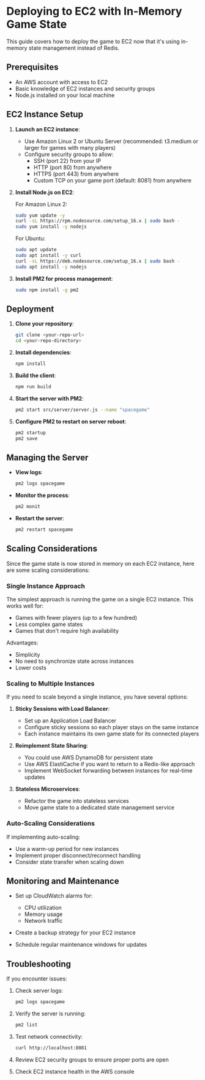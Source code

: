 # Deploying to EC2 with In-Memory Game State

This guide covers how to deploy the game to EC2 now that it's using in-memory state management instead of Redis.

## Prerequisites

- An AWS account with access to EC2
- Basic knowledge of EC2 instances and security groups
- Node.js installed on your local machine

## EC2 Instance Setup

1. **Launch an EC2 instance**:
   - Use Amazon Linux 2 or Ubuntu Server (recommended: t3.medium or larger for games with many players)
   - Configure security groups to allow:
     - SSH (port 22) from your IP
     - HTTP (port 80) from anywhere
     - HTTPS (port 443) from anywhere
     - Custom TCP on your game port (default: 8081) from anywhere

2. **Install Node.js on EC2**:

   For Amazon Linux 2:
   ```bash
   sudo yum update -y
   curl -sL https://rpm.nodesource.com/setup_16.x | sudo bash -
   sudo yum install -y nodejs
   ```

   For Ubuntu:
   ```bash
   sudo apt update
   sudo apt install -y curl
   curl -sL https://deb.nodesource.com/setup_16.x | sudo bash -
   sudo apt install -y nodejs
   ```

3. **Install PM2 for process management**:
   ```bash
   sudo npm install -g pm2
   ```

## Deployment

1. **Clone your repository**:
   ```bash
   git clone <your-repo-url>
   cd <your-repo-directory>
   ```

2. **Install dependencies**:
   ```bash
   npm install
   ```

3. **Build the client**:
   ```bash
   npm run build
   ```

4. **Start the server with PM2**:
   ```bash
   pm2 start src/server/server.js --name "spacegame"
   ```

5. **Configure PM2 to restart on server reboot**:
   ```bash
   pm2 startup
   pm2 save
   ```

## Managing the Server

- **View logs**:
  ```bash
  pm2 logs spacegame
  ```

- **Monitor the process**:
  ```bash
  pm2 monit
  ```

- **Restart the server**:
  ```bash
  pm2 restart spacegame
  ```

## Scaling Considerations

Since the game state is now stored in memory on each EC2 instance, here are some scaling considerations:

### Single Instance Approach

The simplest approach is running the game on a single EC2 instance. This works well for:
- Games with fewer players (up to a few hundred)
- Less complex game states
- Games that don't require high availability

Advantages:
- Simplicity
- No need to synchronize state across instances
- Lower costs

### Scaling to Multiple Instances

If you need to scale beyond a single instance, you have several options:

1. **Sticky Sessions with Load Balancer**:
   - Set up an Application Load Balancer
   - Configure sticky sessions so each player stays on the same instance
   - Each instance maintains its own game state for its connected players

2. **Reimplement State Sharing**:
   - You could use AWS DynamoDB for persistent state
   - Use AWS ElastiCache if you want to return to a Redis-like approach
   - Implement WebSocket forwarding between instances for real-time updates

3. **Stateless Microservices**:
   - Refactor the game into stateless services
   - Move game state to a dedicated state management service

### Auto-Scaling Considerations

If implementing auto-scaling:
- Use a warm-up period for new instances
- Implement proper disconnect/reconnect handling
- Consider state transfer when scaling down

## Monitoring and Maintenance

- Set up CloudWatch alarms for:
  - CPU utilization
  - Memory usage
  - Network traffic
  
- Create a backup strategy for your EC2 instance
- Schedule regular maintenance windows for updates

## Troubleshooting

If you encounter issues:

1. Check server logs:
   ```bash
   pm2 logs spacegame
   ```

2. Verify the server is running:
   ```bash
   pm2 list
   ```

3. Test network connectivity:
   ```bash
   curl http://localhost:8081
   ```

4. Review EC2 security groups to ensure proper ports are open

5. Check EC2 instance health in the AWS console 